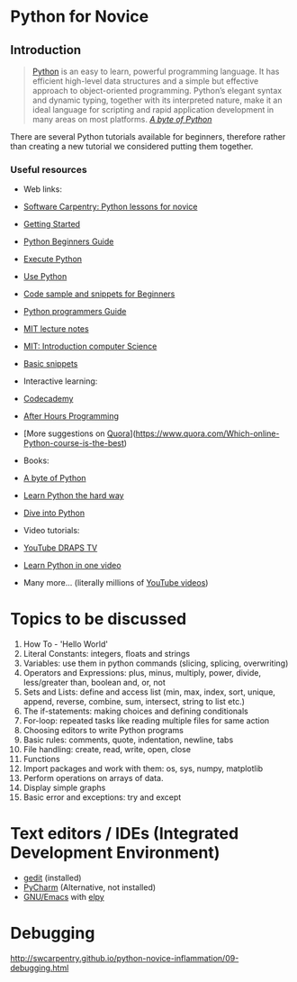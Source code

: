 # Python for Novice

## Introduction

> [Python](https://www.python.org/) is an easy to learn, powerful programming language. 
> It has efficient high-level data structures and a simple but effective approach to 
> object-oriented programming. Python’s elegant syntax and dynamic typing, 
> together with its interpreted nature, make it an ideal language for scripting 
> and rapid application development in many areas on most platforms. <cite>[A byte of Python](http://www.swaroopch.com/notes/python/)

There are several Python tutorials available for beginners, therefore rather than creating a new tutorial we considered putting them together.

### Useful resources

* Web links:
 * [Software Carpentry: Python lessons for novice](http://swcarpentry.github.io/python-novice-inflammation/)
 * [Getting Started](https://www.python.org/about/gettingstarted/)
 * [Python Beginners Guide](https://wiki.python.org/moin/BeginnersGuide/NonProgrammers)
 * [Execute Python](http://askpython.com/execute-python-scripts/)
 * [Use Python](http://usingpython.com/programs/)
 * [Code sample and snippets for Beginners](https://wiki.python.org/moin/BeginnersGuide/Examples)
 * [Python programmers Guide](https://wiki.python.org/moin/BeginnersGuide/Programmers)
 * [MIT lecture notes](http://ocw.mit.edu/courses/electrical-engineering-and-computer-science/6-189-a-gentle-introduction-to-programming-using-python-january-iap-2008/)
 * [MIT: Introduction computer Science](https://www.edx.org/course/mit/6-00x/introduction-computer-science/586)
 * [Basic snippets](http://snippets.readthedocs.org/en/latest/basic.html#)

* Interactive learning:
 * [Codecademy](https://www.codecademy.com/tracks/python)
 * [After Hours Programming](http://www.afterhoursprogramming.com/tutorial/Python/Overview/)
 * [More suggestions on [Quora](https://www.quora.com)](https://www.quora.com/Which-online-Python-course-is-the-best)

* Books:
 * [A byte of Python](http://www.swaroopch.com/notes/python/)
 * [Learn Python the hard way](http://learnpythonthehardway.org/)
 * [Dive into Python](http://www.diveintopython.net/)

* Video tutorials:
 * [YouTube DRAPS TV](https://www.youtube.com/channel/UCea5cMUa9xNU0kUtbRcTkqA)
 * [Learn Python in one video](https://www.youtube.com/watch?v=N4mEzFDjqtA)
 * Many more... (literally millions of [YouTube videos](https://www.youtube.com/results?search_query=Python))

# Topics to be discussed

1. How To - 'Hello World'
2. Literal Constants: integers, floats and strings
3. Variables: use them in python commands (slicing, splicing, overwriting)
4. Operators and Expressions: plus, minus, multiply, power, divide, less/greater than, boolean and, or, not
5. Sets and Lists: define and access list (min, max, index, sort, unique, append, reverse, combine, sum, intersect, string to list etc.)
6. The if-statements: making choices and defining conditionals
7. For-loop: repeated tasks like reading multiple files for same action
8. Choosing editors to write Python programs
9. Basic rules: comments, quote, indentation, newline, tabs
10. File handling: create, read, write, open, close
11. Functions
12. Import packages and work with them: os, sys, numpy, matplotlib
13. Perform operations on arrays of data.
14. Display simple graphs
15. Basic error and exceptions: try and except

# Text editors / IDEs (Integrated Development Environment)
* [gedit](https://en.wikipedia.org/wiki/Gedit) (installed)
* [PyCharm](https://www.jetbrains.com/pycharm/) (Alternative, not installed)
* [GNU/Emacs](https://www.gnu.org/software/emacs/) with [elpy](https://github.com/jorgenschaefer/elpy)

# Debugging
http://swcarpentry.github.io/python-novice-inflammation/09-debugging.html


